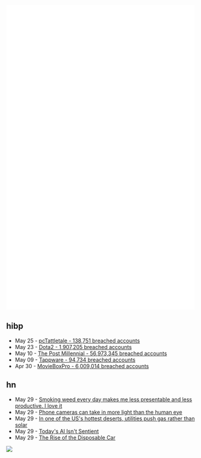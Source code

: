 ![Metrics](https://raw.githubusercontent.com/phixion/phixion/master/metrics.svg)

## hibp

<!--
for https://github.com/phixion/phixion/blob/main/.github/workflows/feeds.yml
-->
<!--START_SECTION:haveibeenpwnd-->
- May 25 - [pcTattletale - 138,751 breached accounts](https://haveibeenpwned.com/PwnedWebsites#pcTattletale)
- May 23 - [Dota2 - 1,907,205 breached accounts](https://haveibeenpwned.com/PwnedWebsites#Dota2)
- May 10 - [The Post Millennial - 56,973,345 breached accounts](https://haveibeenpwned.com/PwnedWebsites#ThePostMillennial)
- May 09 - [Tappware - 94,734 breached accounts](https://haveibeenpwned.com/PwnedWebsites#Tappware)
- Apr 30 - [MovieBoxPro - 6,009,014 breached accounts](https://haveibeenpwned.com/PwnedWebsites#MovieBoxPro)
<!--END_SECTION:haveibeenpwnd-->

## hn

<!--
for https://github.com/phixion/phixion/blob/main/.github/workflows/feeds.yml
-->
<!--START_SECTION:hn-->
- May 29 - [Smoking weed every day makes me less presentable and less productive. I love it](https://www.theguardian.com/us-news/article/2024/may/29/smoking-weed-every-day)
- May 29 - [Phone cameras can take in more light than the human eye](https://theconversation.com/phone-cameras-can-take-in-more-light-than-the-human-eye-thats-why-low-light-events-like-the-northern-lights-often-look-better-through-your-phone-camera-230068)
- May 29 - [In one of the US's hottest deserts, utilities push gas rather than solar](https://www.theguardian.com/us-news/article/2024/may/23/gas-peaker-plant-republicans-fort-mohave-arizona)
- May 29 - [Today's AI Isn't Sentient](https://time.com/collection/time100-voices/6980134/ai-llm-not-sentient/)
- May 29 - [The Rise of the Disposable Car](https://www.bloomberg.com/opinion/articles/2024-05-23/more-cars-are-being-totaled-as-repair-costs-used-car-prices-bite)
<!--END_SECTION:hn-->

<!--
for https://yhype.me
-->
![](https://hit.yhype.me/github/profile?user_id=13013670)
